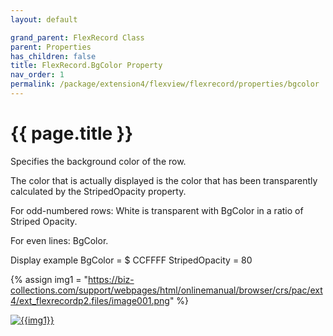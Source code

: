 ```yaml
---
layout: default

grand_parent: FlexRecord Class
parent: Properties
has_children: false
title: FlexRecord.BgColor Property
nav_order: 1
permalink: /package/extension4/flexview/flexrecord/properties/bgcolor
---
```

# {{ page.title }}

Specifies the background color of the row.

The color that is actually displayed is the color that has been transparently calculated by the StripedOpacity property.

For odd-numbered rows: White is transparent with BgColor in a ratio of Striped Opacity.

For even lines: BgColor.

Display example
BgColor = $ CCFFFF
StripedOpacity = 80

{% assign img1 = "https://biz-collections.com/support/webpages/html/onlinemanual/browser/crs/pac/ext4/ext_flexrecordp2.files/image001.png" %}

<a href="{{ img1 }}" target="_blank"> <img src="{{ img1 }}" alt="{{img1}}"></a>